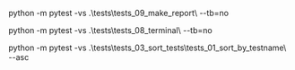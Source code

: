 python -m pytest -vs .\tests\tests_09_make_report\ --tb=no

python -m pytest -vs .\tests\tests_08_terminal\ --tb=no     

python -m pytest -vs .\tests\tests_03_sort_tests\tests_01_sort_by_testname\ --asc
